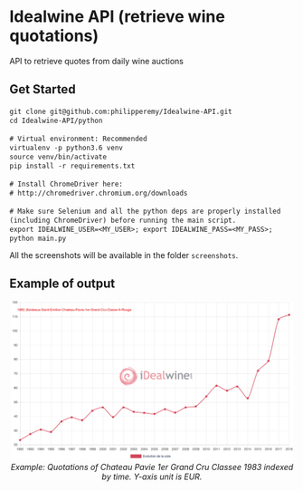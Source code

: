 # Idealwine API (retrieve wine quotations)

API to retrieve quotes from daily wine auctions

## Get Started

```
git clone git@github.com:philipperemy/Idealwine-API.git
cd Idealwine-API/python

# Virtual environment: Recommended
virtualenv -p python3.6 venv
source venv/bin/activate
pip install -r requirements.txt

# Install ChromeDriver here:
# http://chromedriver.chromium.org/downloads

# Make sure Selenium and all the python deps are properly installed (including ChromeDriver) before running the main script.
export IDEALWINE_USER=<MY_USER>; export IDEALWINE_PASS=<MY_PASS>; python main.py
```

All the screenshots will be available in the folder `screenshots`.

## Example of output

<p align="center">
  <img src="assets/1983_Bordeaux-Saint-Emilion-Chateau-Pavie-1er-Grand-Cru-Classe-A-Rouge_527_out.png" width="500">
  <br><i>Example: Quotations of Chateau Pavie 1er Grand Cru Classee 1983 indexed by time. Y-axis unit is EUR.</i>
</p>
